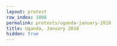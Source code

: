 ```yaml
---
layout: protest
row_index: 1006
permalink: protests/uganda-january-2018
title: Uganda, January 2018
hidden: true
---
```


